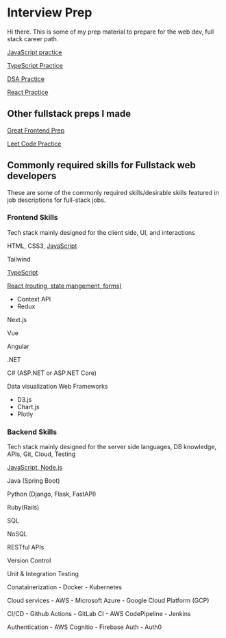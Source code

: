 # Interview Prep

Hi there. This is some of my prep material to prepare for the web dev, full stack career path. 

[JavaScript practice](javaScript_Practice)

[TypeScript Practice](TypeScript_Practice)

[DSA Practice](DSA_Practice)

[React Practice](react_Practice)


## Other fullstack preps I made

[Great Frontend Prep](https://github.com/SorrenJ/GreatFrontend_Prep)

[Leet Code Practice](https://github.com/SorrenJ/leet_code_practise)



## Commonly required skills for Fullstack web developers


These are some of the commonly required skills/desirable skills featured in job descriptions for full-stack jobs.

### Frontend Skills

Tech stack mainly designed for the client side, UI, and interactions

HTML, CSS3, [JavaScript](javaScript_Practice) 

Tailwind

[TypeScript](TypeScript_Practice)

[React (routing, state mangement, forms)](react_Practice)
   - Context API
   - Redux

Next.js

Vue

Angular

.NET

C# (ASP.NET or ASP.NET Core)

Data visualization Web Frameworks
- D3.js 
- Chart.js
- Plotly

### Backend Skills

Tech stack mainly designed for the server side languages, DB knowledge, APIs, Git, Cloud, Testing

[JavaScript, Node.js](javaScript_Practice) 

Java (Spring Boot)

Python (Django, Flask, FastAPI)

Ruby(Rails)

SQL 

NoSQL

RESTful APIs

Version Control

Unit & Integration Testing

Conatainerization
    - Docker
    - Kubernetes

Cloud services
    - AWS
    - Microsoft Azure
    - Google Cloud Platform (GCP)

CI/CD
    - Github Actions
    - GitLab CI
    - AWS CodePipeline
    - Jenkins

Authentication
    - AWS Cognitio
    - Firebase Auth
    - Auth0
